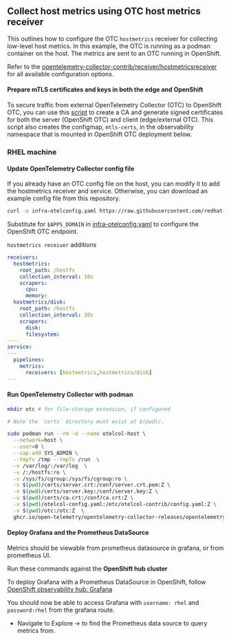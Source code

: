 ## Collect host metrics using OTC host metrics receiver 

This outlines how to configure the OTC `hostmetrics` receiver for collecting low-level host metrics.
In this example, the OTC is running as a podman container on the host. The metrics are sent to an OTC running
in OpenShift.

Refer to the [opentelemetry-collector-contrib/receiver/hostmetricsreceiver](https://github.com/open-telemetry/opentelemetry-collector-contrib/blob/main/receiver/hostmetricsreceiver/README.md) for all available configuration options.

#### Prepare mTLS certificates and keys in both the edge and OpenShift

To secure traffic from external OpenTelemetry Collector (OTC) to OpenShift OTC,
you can use this [script](./mtls/generate_certs.sh) to create a CA and generate
signed certificates for both the server (OpenShift OTC) and client (edge/external OTC).
This script also creates the configmap, `mtls-certs`, in the observability namespace that
is mounted in OpenShift OTC deployment below.

### RHEL machine

#### Update OpenTelemetry Collector config file

If you already have an OTC config file on the host, you can modify it to add the hostmetrics receiver and
service. Otherwise, you can download an example config file from this repository.

```bash
curl -o infra-otelconfig.yaml https://raw.githubusercontent.com/redhat-et/edge-ocp-observability/edge/otel-collector-host-metrics/infra-otelconfig.yaml
```

Substitute for `$APPS_DOMAIN` in [infra-otelconfig.yaml](./otelcol-config.yaml) to configure the OpenShift OTC endpoint.

`hostmetrics receiver` additions

```yaml
receivers:
  hostmetrics:
    root_path: /hostfs
    collection_interval: 10s
    scrapers:
      cpu:
      memory:
  hostmetrics/disk:
    root_path: /hostfs
    collection_interval: 30s
    scrapers:
      disk:
      filesystem:
----
service:
---
  pipelines:
    metrics:
      receivers: [hostmetrics,hostmetrics/disk]
---
```

#### Run OpenTelemetry Collector with podman

```bash
mkdir otc # for file-storage extension, if configured

# Note the `certs` directory must exist at $(pwd)/.

sudo podman run --rm -d --name otelcol-host \
  --network=host \
  --user=0 \
  --cap-add SYS_ADMIN \
  --tmpfs /tmp --tmpfs /run  \
  -v /var/log/:/var/log  \
  -v /:/hostfs:ro \
  -v /sys/fs/cgroup:/sys/fs/cgroup:ro \
  -v $(pwd)/certs/server.crt:/conf/server.crt.pem:Z \
  -v $(pwd)/certs/server.key:/conf/server.key:Z \
  -v $(pwd)/certs/ca.crt:/conf/ca.crt:Z \
  -v $(pwd)/otelcol-config.yaml:/etc/otelcol-contrib/config.yaml:Z \
  -v $(pwd)/otc:/otc:Z  \
  ghcr.io/open-telemetry/opentelemetry-collector-releases/opentelemetry-collector-contrib:latest --config=file:/etc/otelcol-contrib/config.yaml
```

#### Deploy Grafana and the Prometheus DataSource

Metrics should be viewable from prometheus datasource in grafana, or from prometheus UI. 

Run these commands against the **OpenShift hub cluster**

To deploy Grafana with a Prometheus DataSource in OpenShift, follow [OpenShift observability hub: Grafana](../../observability-hub/grafana/README.md)

You should now be able to access Grafana with `username: rhel` and `password:rhel` from the grafana route.

* Navigate to Explore -> to find the Prometheus data source to query metrics from.
